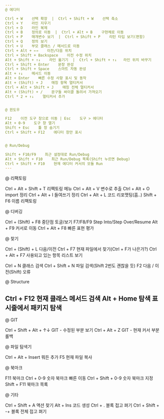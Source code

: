 ```yaml
---                                                                                                                                                              
@ 에디터

Ctrl + W    선택 확장  |  Ctrl + Shift + W    선택 축소
Ctrl + Y    라인 지우기
Ctrl + D    라인 복제
Ctrl + B    정의로 이동  |  Ctrl + Alt + B    구현체로 이동
Ctrl + P    매개변수 보기  |  Ctrl + Shift + P    리턴 타입 보기(편함)
Ctrl + Q    정의 보기
Ctrl + U    부모 클래스 / 메서드로 이동
Ctrl + Alt + ←→    이전/다음 위치
Ctrl + Shift + Backspace    이전 수정 위치
Alt + Shift + ↑↓    라인 옮기기  |  Ctrl + Shift + ↑↓   라인 위치 바꾸기
Ctrl + Shift + Enter    문장 완성
Ctrl + Shift + Space    스마트 자동 완성
Alt + ↑↓    메서드 이동
Alt + Enter    빠른 수정 사항 표시 및 동작
Alt + (Shift) + J    매칭 항목 멀티커서
Ctrl + Alt + Shift + J    매칭 전체 멀티커서
Alt + (Shift) + /    문구들 싸이클 돌려서 가져오기
Ctrl * 2 + ↑↓    멀티커서 추가


@ 윈도우

F12    이전 도구 창으로 이동 | Esc    도구 > 에디터
Alt + 0-9    도구 창 열기
Shift + Esc    툴 창 숨기기
Ctrl + Shift + F12    에디터 창만 표시


@ Run/Debug

Shift + F10/F9    최근 설정대로 Run/Debug
Alt + Shift + F10    최근 Run/Debug 목록(Shift 누르면 Debug)
Ctrl + Shift + F10    현재 에디터 커서의 모듈 Run
---                                                                                                                                  
```

@ 리팩토링

Ctrl + Alt + Shift + T    리팩토링 메뉴
Ctrl + Alt + V    변수로 추출
Ctrl + Alt + O    import 정리
Ctrl + Alt + I    들여쓰기 정리
Ctrl + Alt + L    코드 리포맷팅(흠..)
Shift + F6    이름 리팩토링


@ 디버깅

Ctrl + (Shift) + F8    중단점 토글/보기
F7/F8/F9    Step Into/Step Over/Resume
Alt + F9    커서로 이동
Ctrl + Alt + F8    빠른 표현 평가


@ 찾기

Ctrl + (Shift) + L    다음/이전
Ctrl + F7    현재 파일에서 찾기(Ctrl + F가 나은가?)
Ctrl + Alt + F7    사용되고 있는 항목 리스트 보기

Ctrl + N    클래스 검색
Ctrl + Shift + N    파일 검색(Shift 2번도 괜찮을 듯)
F2    다음 / 이전(Shift) 오류


@ Structure

Ctrl + F12    현재 클래스 메서드 검색
Alt + Home    탐색 표시줄에서 패키지 탐색
---                                                                                                                                          
@ GIT

Ctrl + Shift + Alt + ↑↓    GIT - 수정된 부분 보기
Ctrl + Alt + Z    GIT - 현재 커서 부분 롤백


@ 파일 탐색기

Ctrl + Alt + Insert    뭐든 추가
F5    현재 파일 복사


@ 북마크

F11    북마크
Ctrl + 0-9    숫자 북마크 빠른 이동
Ctrl + Shift + 0-9    숫자 북마크 지정
Shift + F11    북마크 목록


@ 기타

Ctrl + Shift + A    액션 찾기
Alt + Ins    코드 생성
Ctrl + .    블록 접고 펴기
Ctrl + Shift + -+    블록 전체 접고 펴기